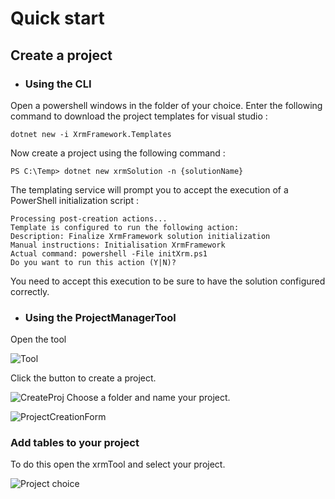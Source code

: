 # Quick start


## Create a project

- ### Using the CLI
Open a powershell windows in the folder of your choice.
Enter the following command to download the project templates for visual studio :
 
 ```PS
 dotnet new -i XrmFramework.Templates
 ```
 
 Now create a project using the following command :
 
 ```PS
PS C:\Temp> dotnet new xrmSolution -n {solutionName}
 ```
 
 The templating service will prompt you to accept the execution of a PowerShell initialization script :

```PS
Processing post-creation actions...
Template is configured to run the following action:
Description: Finalize XrmFramework solution initialization
Manual instructions: Initialisation XrmFramework
Actual command: powershell -File initXrm.ps1
Do you want to run this action (Y|N)?
```

You need to accept this execution to be sure to have the solution configured correctly.
 
- ### Using the ProjectManagerTool

Open the tool 

![Tool](https://github.com/PeteGuy/XrmFramework/blob/master/docs/images/ToolPic.PNG)

Click the button to create a project.


![CreateProj](https://github.com/PeteGuy/XrmFramework/blob/master/docs/images/CreateProjTool.PNG)
 Choose a folder and name your project.
 
 ![ProjectCreationForm](https://github.com/PeteGuy/XrmFramework/blob/master/docs/images/ProjectCreationForm.PNG)
 
 
 ### Add tables to your project
 
 To do this open the xrmTool and select your project.
 
  ![Project choice](https://github.com/PeteGuy/XrmFramework/blob/master/docs/images/ChooseProject.PNG)
 
